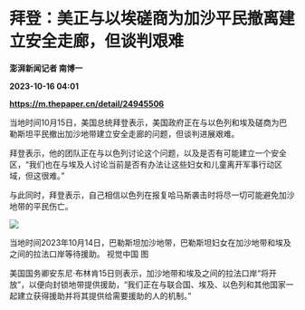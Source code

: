 # 拜登：美正与以埃磋商为加沙平民撤离建立安全走廊，但谈判艰难
**澎湃新闻记者 南博一**

**2023-10-16 04:01**

**https://m.thepaper.cn/detail/24945506**

当地时间10月15日，美国总统拜登表示，美国政府正在与以色列和埃及磋商为巴勒斯坦平民撤出加沙地带建立安全走廊的问题，但谈判进展艰难。

拜登表示，他的团队正在与以色列讨论这个问题，以及是否有可能建立一个安全区，“我们也在与埃及人讨论当前是否有办法让这些妇女和儿童离开军事行动区域，但这很难。”

与此同时，拜登表示，自己相信以色列在报复哈马斯袭击时将尽一切可能避免加沙地带的平民伤亡。

![](https://imagecloud.thepaper.cn/thepaper/image/274/285/380.jpg)

当地时间2023年10月14日，巴勒斯坦加沙地带，巴勒斯坦妇女在加沙地带和埃及之间的拉法口岸等待援助。 视觉中国 图

美国国务卿安东尼·布林肯15日则表示，加沙地带和埃及之间的拉法口岸“将开放”，以便向封锁地带提供援助，“我们正在与联合国、埃及、以色列和其他国家一起建立获得援助并将其提供给需要援助的人的机制。”